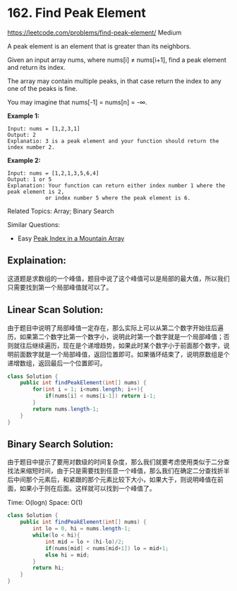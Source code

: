 # 162. Find Peak Element
<https://leetcode.com/problems/find-peak-element/>
Medium

A peak element is an element that is greater than its neighbors.

Given an input array nums, where nums[i] ≠ nums[i+1], find a peak element and return its index.

The array may contain multiple peaks, in that case return the index to any one of the peaks is fine.

You may imagine that nums[-1] = nums[n] = -∞.

**Example 1:**

    Input: nums = [1,2,3,1]
    Output: 2
    Explanatio: 3 is a peak element and your function should return the index number 2.

**Example 2:**

    Input: nums = [1,2,1,3,5,6,4]
    Output: 1 or 5 
    Explanation: Your function can return either index number 1 where the peak element is 2, 
                or index number 5 where the peak element is 6.

Related Topics: Array; Binary Search

Similar Questions: 
* Easy [Peak Index in a Mountain Array](https://leetcode.com/problems/peak-index-in-a-mountain-array/)

## Explaination: 
这道题是求数组的一个峰值，题目中说了这个峰值可以是局部的最大值，所以我们只需要找到第一个局部峰值就可以了。

## Linear Scan Solution: 
由于题目中说明了局部峰值一定存在，那么实际上可以从第二个数字开始往后遍历，如果第二个数字比第一个数字小，说明此时第一个数字就是一个局部峰值；否则就往后继续遍历，现在是个递增趋势，如果此时某个数字小于前面那个数字，说明前面数字就是一个局部峰值，返回位置即可。如果循环结束了，说明原数组是个递增数组，返回最后一个位置即可。

```java
class Solution {
    public int findPeakElement(int[] nums) {
        for(int i = 1; i<nums.length; i++){
            if(nums[i] < nums[i-1]) return i-1;
        }
        return nums.length-1;
    }
}
```

## Binary Search Solution: 
由于题目中提示了要用对数级的时间复杂度，那么我们就要考虑使用类似于二分查找法来缩短时间，由于只是需要找到任意一个峰值，那么我们在确定二分查找折半后中间那个元素后，和紧跟的那个元素比较下大小，如果大于，则说明峰值在前面，如果小于则在后面。这样就可以找到一个峰值了。

Time: O(logn)
Space: O(1)

```java
class Solution {
    public int findPeakElement(int[] nums) {
        int lo = 0, hi = nums.length-1;
        while(lo < hi){
            int mid = lo + (hi-lo)/2;
            if(nums[mid] < nums[mid+1]) lo = mid+1;
            else hi = mid;
        }
        return hi;
    }
}
```